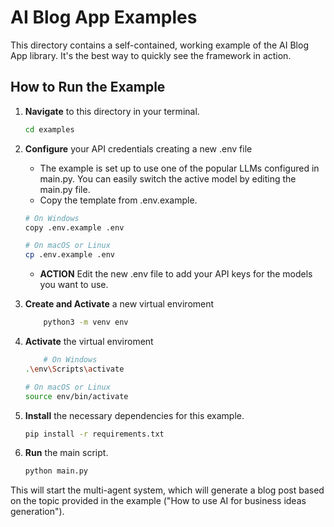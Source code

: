 # AI Blog App Examples
This directory contains a self-contained, working example of the AI Blog App library. It's the best way to quickly see the framework in action.

## How to Run the Example

1.  **Navigate** to this directory in your terminal.

    ```bash
    cd examples
    ```

2.  **Configure** your API credentials creating a new .env file
    - The example is set up to use one of the popular LLMs configured in main.py. You can easily switch the active model by editing the main.py file.
    - Copy the template from .env.example.
    ```bash
    # On Windows
    copy .env.example .env

    # On macOS or Linux
    cp .env.example .env
    ```
    - **ACTION** Edit the new .env file to add your API keys for the models you want to use.

3. **Create and Activate**  a new virtual enviroment
    ```bash
        python3 -m venv env
    ```
4. **Activate**  the virtual enviroment
    ```bash
        # On Windows
    .\env\Scripts\activate

    # On macOS or Linux
    source env/bin/activate
    ```
5.  **Install** the necessary dependencies for this example.

    ```bash
    pip install -r requirements.txt
    ```

4.  **Run** the main script.

    ```bash
    python main.py
    ```
This will start the multi-agent system, which will generate a blog post based on the topic provided in the example ("How to use AI for business ideas generation").
